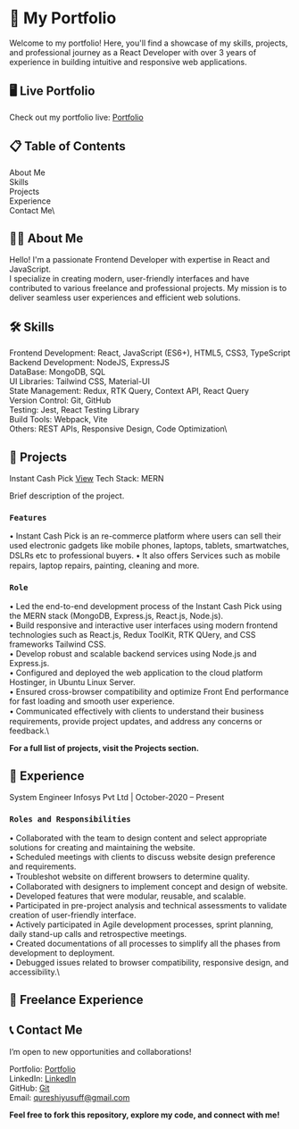 # 🌟 My Portfolio

Welcome to my portfolio! Here, you'll find a showcase of my skills, projects, and professional journey as a React Developer with over 3 years of experience in building intuitive and responsive web applications.

## 🖥️ Live Portfolio

Check out my portfolio live: [Portfolio](https://yusufqureshi.online)

## 📋 Table of Contents

About Me\
Skills\
Projects\
Experience\
Contact Me\

## 👨‍💻 About Me

Hello! I'm a passionate Frontend Developer with expertise in React and JavaScript.\
I specialize in creating modern, user-friendly interfaces and have contributed to various freelance and professional projects. My mission is to deliver seamless user experiences and efficient web solutions.

## 🛠️ Skills

Frontend Development: React, JavaScript (ES6+), HTML5, CSS3, TypeScript\
Backend Development: NodeJS, ExpressJS\
DataBase: MongoDB, SQL\
UI Libraries: Tailwind CSS, Material-UI\
State Management: Redux, RTK Query, Context API, React Query\
Version Control: Git, GitHub\
Testing: Jest, React Testing Library\
Build Tools: Webpack, Vite\
Others: REST APIs, Responsive Design, Code Optimization\

## 🚀 Projects

Instant Cash Pick [View](https://instantcashpick.com)
Tech Stack: MERN

Brief description of the project.

### `Features`

• Instant Cash Pick is an re-commerce platform where users can sell
their used electronic gadgets like mobile phones, laptops, tablets,
smartwatches, DSLRs etc to professional buyers.
• It also oﬀers Services such as mobile repairs, laptop repairs, painting,
cleaning and more.

### `Role`

• Led the end-to-end development process of the Instant Cash Pick
using the MERN stack (MongoDB, Express.js, React.js, Node.js).\
• Build responsive and interactive user interfaces using modern
frontend technologies such as React.js, Redux ToolKit, RTK QUery,
and CSS frameworks Tailwind CSS.\
• Develop robust and scalable backend services using Node.js and
Express.js.\
• Configured and deployed the web application to the cloud platform
Hostinger, in Ubuntu Linux Server.\
• Ensured cross-browser compatibility and optimize Front End
performance for fast loading and smooth user experience.\
• Communicated eﬀectively with clients to understand their business
requirements, provide project updates, and address any concerns or
feedback.\

**For a full list of projects, visit the Projects section.**

## 📜 Experience

System Engineer
Infosys Pvt Ltd | October-2020 – Present

### `Roles and Responsibilities`

• Collaborated with the team to design content and select appropriate
solutions for creating and maintaining the website.\
• Scheduled meetings with clients to discuss website design preference
and requirements.\
• Troubleshot website on diﬀerent browsers to determine quality.\
• Collaborated with designers to implement concept and design of
website.\
• Developed features that were modular, reusable, and scalable.\
• Participated in pre-project analysis and technical assessments to
validate creation of user-friendly interface.\
• Actively participated in Agile development processes, sprint planning,
daily stand-up calls and retrospective meetings.\
• Created documentations of all processes to simplify all the phases
from development to deployment.\
• Debugged issues related to browser compatibility, responsive design,
and accessibility.\

## 📜 Freelance Experience

## 📞 Contact Me

I’m open to new opportunities and collaborations!

Portfolio: [Portfolio](https://yusufqureshi.online)\
LinkedIn: [LinkedIn](http://linkedin.com/in/yusufulla-qureshi-7278951ba)\
GitHub: [Git](https://github.com/QureshiYousuf)\
Email: qureshiyusuff@gmail.com

**Feel free to fork this repository, explore my code, and connect with me!**
